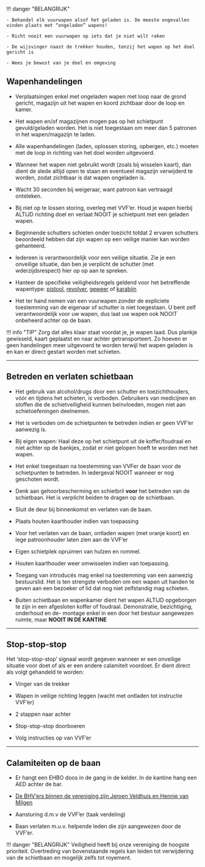 
!!! danger "BELANGRIJK"

    - Behandel elk vuurwapen alsof het geladen is. De meeste ongevallen vinden plaats met “ongeladen” wapens! 

    - Richt nooit een vuurwapen op iets dat je niet wilt raken

    - De wijsvinger naast de trekker houden, tenzij het wapen op het doel gericht is

    - Wees je bewust van je doel en omgeving


## Wapenhandelingen

- Verplaatsingen enkel met ongeladen  wapen met loop naar de grond gericht, magazijn uit het wapen en koord zichtbaar door de loop en kamer.

- Het wapen en/of magazijnen mogen pas op het schietpunt gevuld/geladen worden. Het is niet toegestaan om meer dan 5 patronen in het wapen/magazijn te laden.

- Alle wapenhandelingen (laden, oplossen storing, opbergen, etc.) moeten met de loop in richting van het doel worden uitgevoerd.

- Wanneer het wapen niet gebruikt wordt (zoals bij wisselen kaart), dan dient de slede altijd open te staan en eventueel magazijn verwijderd te worden, zodat zichtbaar is dat wapen ongeladen is.

- Wacht 30 seconden bij weigeraar, want patroon kan vertraagd ontsteken.

- Bij niet op te lossen storing, overleg met VVF’er. Houd je wapen hierbij ALTIJD richting doel en verlaat NOOIT je schietpunt met een geladen wapen.

- Beginnende schutters schieten onder toezicht totdat 2 ervaren schutters beoordeeld hebben dat zijn wapen op een veilige manier kan worden gehanteerd.

- Iedereen is verantwoordelijk voor een veilige situatie. Zie je een onveilige situatie, dan ben je verplicht de schutter (met wderzijdsrespect) hier op op aan te spreken. 

- Hanteer de specifieke veiligheidsregels geldend voor het betreffende wapentype: [pistool](../techniek/instructie-pistool.md), [revolver](../techniek/instructie-revolver.md),  [geweer](../techniek/instructie-geweer.md) of [karabijn](../techniek/instructie-karabijn.md)

- Het ter hand nemen van een vuurwapen zonder de expliciete toestemming van de eigenaar of schutter is niet toegestaan. U bent zelf verantwoordelijk voor uw wapen, dus laat uw wapen ook NOOIT onbeheerd achter op de baan.


!!! info "TIP"
    Zorg dat alles klaar staat voordat je, je wapen laad. Dus plankje gewisseld, kaart geplaatst en naar achter getransporteert. Zo hoeven er geen handelingen meer uitgevoerd
    te worden terwijl het wapen geladen is en kan er direct gestart worden met schieten.

---

## Betreden en verlaten schietbaan

- Het gebruik van alcohol/drugs door een schutter en toezichthouders, vóór en tijdens het schieten, is verboden. Gebruikers van medicijnen en stoffen die de schietveiligheid kunnen beïnvloeden, mogen niet aan schietoefeningen deelnemen.

- Het is verboden om de schietpunten te betreden indien er geen VVF’er aanwezig is.

- Bij eigen wapen: Haal deze op het schietpunt uit de koffer/foudraal en niet achter op de bankjes, zodat er niet gelopen hoeft te worden met het wapen.

- Het enkel toegestaan na toestemming van VVFer de baan voor de schietpunten te betreden. In iedergeval NOOIT wanneer er nog geschoten wordt.

- Denk aan gehoorbescherming en schietbril **voor** het betreden van de schietbaan. Het is verplicht beiden te dragen op de schietbaan.

- Sluit de deur bij binnenkomst en verlaten van de baan.

- Plaats houten kaarthouder indien van toepassing

- Voor het verlaten van de baan, ontladen wapen (met oranje koort) en lege patroonhouder laten zien aan de VVF’er

- Eigen schietplek opruimen van hulzen en rommel.

- Houten kaarthouder weer omwisselen indien van toepassing.

- Toegang van introducés mag enkel na toestemming van een aanwezig bestuurslid. Het is ten strengste verboden om een wapen uit handen te geven aan een bezoeker of lid dat nog niet zelfstandig mag schieten.

- Buiten schietbaan en wapenkamer dient het wapen ALTIJD opgeborgen te zijn in een afgesloten koffer of foudraal. Demonstratie, bezichtiging, onderhoud en de- montage enkel in een door het bestuur aangewezen ruimte, maar **NOOIT IN DE KANTINE**

---

## Stop-stop-stop

Het ‘stop-stop-stop’ signaal wordt gegeven wanneer er een onveilige situatie voor doet of als er een andere calamiteit voordoet. Er dient direct als volgt gehandeld te worden:

- Vinger van de trekker

- Wapen in veilige richting leggen (wacht met ontladen tot instructie VVF’er)

- 2 stappen naar achter

- Stop-stop-stop doorboeren

- Volg instructies op van VVF’er

---

## Calamiteiten op de baan

- Er hangt een EHBO doos in de gang in de kelder. In de kantine hang een AED achter de bar.

- [De BHV’ers binnen de vereniging zijn Jeroen Veldhuis en Hennie van Milgen](bedrijfshulpverlinging.md)

- Aansturing d.m.v de VVF’er (taak verdeling)

- Baan verlaten m.u.v. helpende leden die zijn aangewezen door de VVF’er.

!!! danger "BELANGRIJK"
    Veiligheid heeft bij onze vereniging de hoogste prioriteit. Overtreding van bovenstaande regels kan leiden tot
    verwijdering van de schietbaan en mogelijk zelfs tot royement.